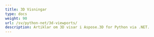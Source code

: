```yaml
---
title: 3D Visningar
type: docs
weight: 90
url: /sv/python-net/3d-viewports/
description: Artiklar om 3D visar i Aspose.3D for Python via .NET.
---
```


